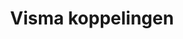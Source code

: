 ---
title: Visma koppelingen
key: visma
image: /images/@stock/Logos/visma-koppelingen.png
link_to: /koppelingen/visma
klass: 
layout: koppelingen
referral-url:

excerpt: Met onze Visma koppelingen is je administratie altijd op orde. Probeer nu! Bespaar veel tijd met onze Visma boekhoudkoppelingen.
---